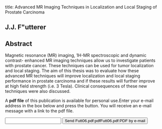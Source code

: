 title: Advanced MR Imaging Techniques in Localization and Local Staging of Prostate Carcinoma

## J.J. F"utterer

## Abstract
Magnetic resonance (MR) imaging, 1H-MR spectroscopic and dynamic contrast- enhanced MR imaging techniques allow us to investigate patients with prostate cancer. These techniques can be used for tumor localization and local staging. The aim of this thesis was to evaluate how these advanced MR techniques will improve localization and local staging performance in prostate carcinoma and if these results will further improve at high field strength (i.e. 3 Tesla). Clinical consequences of these new techniques were also discussed.

A <b>pdf file</b> of this publication is available for personal use.Enter your e-mail address in the box below and press the button. You will receive an e-mail message with a link to the pdf file.
<form action="sender.php">  <input type="text" name="email">  <input type="submit" value="Send Futt06.pdf:pdfFutt06.pdf:PDF by e-mail"></form>